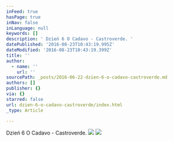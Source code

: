 ```yaml
---
inFeed: true
hasPage: true
inNav: false
inLanguage: null
keywords: []
description: ' Dzień 6 O Cadavo - Castroverde. '
datePublished: '2016-08-23T10:43:19.995Z'
dateModified: '2016-08-23T10:43:19.399Z'
title: ''
author:
  - name: ''
    url: ''
sourcePath: _posts/2016-06-22-dzien-6-o-cadavo-castroverde.md
authors: []
publisher: {}
via: {}
starred: false
url: dzien-6-o-cadavo-castroverde/index.html
_type: Article

---
```

Dzień 6 O Cadavo - Castroverde. ![](https://the-grid-user-content.s3-us-west-2.amazonaws.com/69eae562-b0d9-452d-8960-cc4f3821a67b.jpg)
![](https://the-grid-user-content.s3-us-west-2.amazonaws.com/179eb3e6-e4e9-4ccc-a821-255933edd407.jpg)